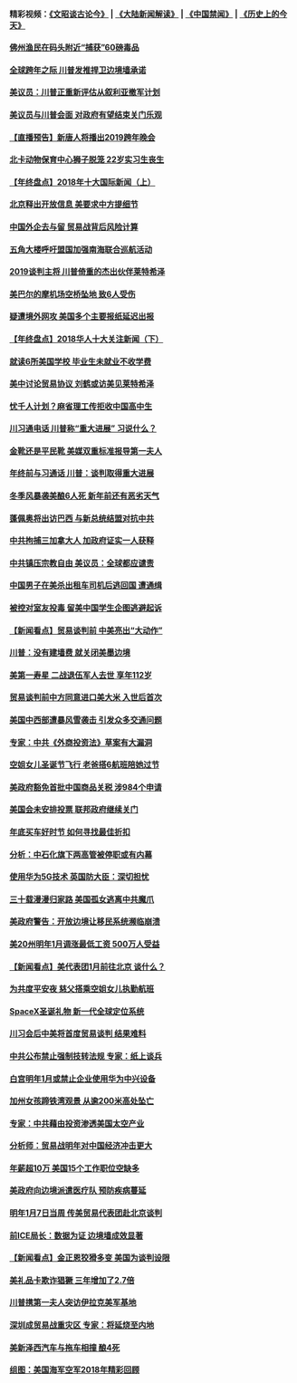 #### 精彩视频：[《文昭谈古论今》](https://github.com/gfw-breaker/wenzhao/blob/master/README.md?t=12311831) | [《大陆新闻解读》](https://github.com/gfw-breaker/ntdtv-comedy/blob/master/README.md?t=12311831) | [《中国禁闻》](https://github.com/gfw-breaker/ntdtv-news/blob/master/README.md?t=12311831) | [《历史上的今天》](https://github.com/gfw-breaker/today-in-history/blob/master/README.md?t=12311831) 

#### [佛州渔民在码头附近“捕获”60磅毒品](../pages/nsc412/n10944528.md?t=12311831) 

#### [全球跨年之际 川普发推捍卫边境墙承诺](../pages/nsc412/n10944547.md?t=12311831) 

#### [美议员：川普正重新评估从叙利亚撤军计划](../pages/nsc412/n10944364.md?t=12311831) 

#### [美议员与川普会面 对政府有望结束关门乐观](../pages/nsc412/n10944086.md?t=12311831) 

#### [【直播预告】新唐人将播出2019跨年晚会](../pages/nsc412/n10921399.md?t=12311831) 

#### [北卡动物保育中心狮子脱笼 22岁实习生丧生](../pages/nsc412/n10944091.md?t=12311831) 

#### [【年终盘点】2018年十大国际新闻（上）](../pages/nsc412/n10924773.md?t=12311831) 

#### [北京释出开放信息 美要求中方提细节](../pages/nsc412/n10942850.md?t=12311831) 

#### [中国外企去与留 贸易战背后风险计算](../pages/nsc412/n10942968.md?t=12311831) 

#### [五角大楼呼吁盟国加强南海联合巡航活动](../pages/nsc412/n10942310.md?t=12311831) 

#### [2019谈判主将 川普倚重的杰出伙伴莱特希泽](../pages/nsc412/n10942156.md?t=12311831) 

#### [美巴尔的摩机场空桥坠地 致6人受伤](../pages/nsc412/n10942211.md?t=12311831) 

#### [疑遭境外网攻 美国多个主要报纸延迟出报](../pages/nsc412/n10942076.md?t=12311831) 

#### [【年终盘点】2018华人十大关注新闻（下）](../pages/nsc412/n10931088.md?t=12311831) 

#### [就读6所美国学校 毕业生未就业不收学费](../pages/nsc412/n10937342.md?t=12311831) 

#### [美中讨论贸易协议 刘鹤或访美见莱特希泽](../pages/nsc412/n10941352.md?t=12311831) 

#### [忧千人计划？麻省理工传拒收中国高中生](../pages/nsc412/n10941031.md?t=12311831) 

#### [川习通电话 川普称“重大进展” 习说什么？](../pages/nsc412/n10940712.md?t=12311831) 

#### [金靴还是平民靴 美媒双重标准报导第一夫人](../pages/nsc412/n10940654.md?t=12311831) 

#### [年终前与习通话 川普：谈判取得重大进展](../pages/nsc412/n10940508.md?t=12311831) 

#### [冬季风暴袭美酿6人死 新年前还有恶劣天气](../pages/nsc412/n10940428.md?t=12311831) 

#### [蓬佩奥将出访巴西 与新总统结盟对抗中共](../pages/nsc412/n10940393.md?t=12311831) 

#### [中共拘捕三加拿大人 加政府证实一人获释](../pages/nsc412/n10939393.md?t=12311831) 

#### [中共镇压宗教自由 美议员：全球都应谴责](../pages/nsc412/n10939131.md?t=12311831) 

#### [中国男子在美杀出租车司机后逃回国 遭通缉](../pages/nsc412/n10939162.md?t=12311831) 

#### [被控对室友投毒 留美中国学生企图逃避起诉](../pages/nsc412/n10939143.md?t=12311831) 

#### [【新闻看点】贸易谈判前 中美亮出“大动作”](../pages/nsc412/n10938838.md?t=12311831) 

#### [川普：没有建墙费 就关闭美墨边境](../pages/nsc412/n10939011.md?t=12311831) 

#### [美第一寿星 二战退伍军人去世 享年112岁](../pages/nsc412/n10938878.md?t=12311831) 

#### [贸易谈判前中方同意进口美大米 入世后首次](../pages/nsc412/n10938719.md?t=12311831) 

#### [美国中西部遭暴风雪袭击 引发众多交通问题](../pages/nsc412/n10938423.md?t=12311831) 

#### [专家：中共《外商投资法》草案有大漏洞](../pages/nsc412/n10936926.md?t=12311831) 

#### [空姐女儿圣诞节飞行 老爸搭6航班陪她过节](../pages/nsc412/n10937569.md?t=12311831) 

#### [美政府豁免首批中国商品关税 涉984个申请](../pages/nsc412/n10937177.md?t=12311831) 

#### [美国会未安排投票 联邦政府继续关门](../pages/nsc412/n10936951.md?t=12311831) 

#### [年底买车好时节 如何寻找最佳折扣](../pages/nsc412/n10936868.md?t=12311831) 

#### [分析：中石化旗下两高管被停职或有内幕](../pages/nsc412/n10936480.md?t=12311831) 

#### [使用华为5G技术 英国防大臣：深切担忧](../pages/nsc412/n10936847.md?t=12311831) 

#### [三十载漫漫归家路 美国孤女逃离中共魔爪](../pages/nsc412/n10936863.md?t=12311831) 

#### [美政府警告：开放边境让移民系统濒临崩溃](../pages/nsc412/n10936858.md?t=12311831) 

#### [美20州明年1月调涨最低工资 500万人受益](../pages/nsc412/n10936813.md?t=12311831) 

#### [【新闻看点】美代表团1月前往北京 谈什么？](../pages/nsc412/n10936420.md?t=12311831) 

#### [为共度平安夜 慈父搭乘空姐女儿执勤航班](../pages/nsc412/n10936619.md?t=12311831) 

#### [SpaceX圣诞礼物 新一代全球定位系统](../pages/nsc412/n10936794.md?t=12311831) 

#### [川习会后中美将首度贸易谈判 结果难料](../pages/nsc412/n10936366.md?t=12311831) 

#### [中共公布禁止强制技转法规 专家：纸上谈兵](../pages/nsc412/n10936522.md?t=12311831) 

#### [白宫明年1月或禁止企业使用华为中兴设备](../pages/nsc412/n10936276.md?t=12311831) 

#### [加州女孩蹄铁湾观景 从逾200米高处坠亡](../pages/nsc412/n10935708.md?t=12311831) 

#### [专家：中共藉由投资渗透美国太空产业](../pages/nsc412/n10935605.md?t=12311831) 

#### [分析师：贸易战明年对中国经济冲击更大](../pages/nsc412/n10934732.md?t=12311831) 

#### [年薪超10万 美国15个工作职位空缺多](../pages/nsc412/n10934753.md?t=12311831) 

#### [美政府向边境派遣医疗队 预防疾病蔓延](../pages/nsc412/n10934482.md?t=12311831) 

#### [明年1月7日当周 传美贸易代表团赴北京谈判](../pages/nsc412/n10934528.md?t=12311831) 

#### [前ICE局长：数据为证 边境墙成效显著](../pages/nsc412/n10934433.md?t=12311831) 

#### [【新闻看点】金正恩狡猾多变 美国为谈判设限](../pages/nsc412/n10934183.md?t=12311831) 

#### [美礼品卡欺诈猖獗 三年增加了2.7倍](../pages/nsc412/n10934218.md?t=12311831) 

#### [川普携第一夫人突访伊拉克美军基地](../pages/nsc412/n10934352.md?t=12311831) 

#### [深圳成贸易战重灾区 专家：将延烧至内地](../pages/nsc412/n10934053.md?t=12311831) 

#### [美新泽西汽车与拖车相撞 酿4死](../pages/nsc412/n10933905.md?t=12311831) 

#### [组图：美国海军空军2018年精彩回顾](../pages/nsc412/n10933462.md?t=12311831) 

